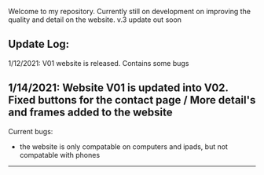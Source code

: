 Welcome to my repository. Currently still on development on improving the quality and detail on the website. v.3 update out soon



Update Log:
------------------------------------------------------------------------------------------------------------------------------------------------------------------------------

1/12/2021: V01 website is released. Contains some bugs

1/14/2021: Website V01 is updated into V02. Fixed buttons for the contact page / More detail's and frames added to the website
------------------------------------------------------------------------------------------------------------------------------------------------------------------------------

Current bugs:

* the website is only compatable on computers and ipads, but not compatable with phones

------------------------------------------------------------------------------------------------------------------------------------------------------------------------------

